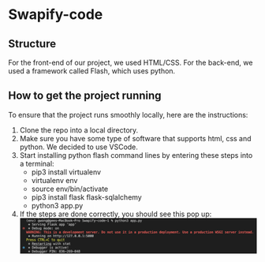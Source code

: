 # Swapify-code
## Structure
For the front-end of our project, we used HTML/CSS. For the back-end, we used a framework called Flash, which uses python.
## How to get the project running
To ensure that the project runs smoothly locally, here are the instructions:
1. Clone the repo into a local directory.
2. Make sure you have some type of software that supports html, css and python. We decided to use VSCode.
3. Start installing python flash command lines by entering these steps into a terminal:
    - pip3 install virtualenv
    - virtualenv env
    - source env/bin/activate
    - pip3 install flask flask-sqlalchemy
    - python3 app.py
4. If the steps are done correctly, you should see this pop up:
![alt text](showterminal.png)